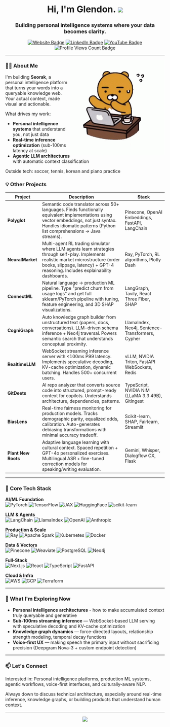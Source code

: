 <h1 align="center">
  Hi, I'm Glendon.
  <img src="https://media.giphy.com/media/hvRJCLFzcasrR4ia7z/giphy.gif" width="30px"/>
</h1>

<h3 align="center">
  Building personal intelligence systems where your data becomes clarity.<br>
</h3>

<div align="center">
  <a href="https://glendonchin.com"><img src="https://img.shields.io/badge/Website-3B7EBF?style=for-the-badge&logo=google-chrome&logoColor=white" alt="Website Badge"></a>
  <a href="https://www.linkedin.com/in/glendonchin/"><img src="https://img.shields.io/badge/LinkedIn-0077B5?style=for-the-badge&logo=linkedin&logoColor=white" alt="LinkedIn Badge"/></a>
  <a href="https://www.youtube.com/@chinmeister23"><img src="https://img.shields.io/badge/YouTube-red?style=for-the-badge&logo=youtube&logoColor=white" alt="YouTube Badge"/></a>
  <img src="https://komarev.com/ghpvc/?username=glendonC&style=for-the-badge" alt="Profile Views Count Badge">
</div>

---

<img align="right" alt="Coding" width="300" src="kakaofriends-kakao-talk.gif" />

### 👨‍💻 About Me

I'm building **Seorak**, a personal intelligence platform that turns your words into a queryable knowledge web. Your actual context, made visual and actionable.

What drives my work:
- **Personal intelligence systems** that understand you, not just data
- **Real-time inference optimization** (sub-100ms latency at scale)
- **Agentic LLM architectures** with automatic context classification

Outside tech: soccer, tennis, korean and piano practice

### 💡 Other Projects

| Project | Description | Stack |
|--------|-------------|-------|
| **Polyglot** | Semantic code translator across 50+ languages. Finds functionally equivalent implementations using vector embeddings, not just syntax. Handles idiomatic patterns (Python list comprehensions → Java streams). | Pinecone, OpenAI Embeddings, FastAPI, LangChain |
| **NeuralMarket** | Multi-agent RL trading simulator where LLM agents learn strategies through self-play. Implements realistic market microstructure (order books, slippage, latency) + GPT-4 reasoning. Includes explainability dashboards. | Ray, PyTorch, RL algorithms, Plotly Dash |
| **ConnectML** | Natural language → production ML pipeline. Type "predict churn from usage logs" and get full sklearn/PyTorch pipeline with tuning, feature engineering, and 3D SHAP visualizations. | LangGraph, Tavily, React Three Fiber, SHAP |
| **CogniGraph** | Auto knowledge graph builder from unstructured text (papers, docs, conversations). LLM-driven schema inference + Neo4j traversal. Powers semantic search that understands conceptual proximity. | LlamaIndex, Neo4j, Sentence-Transformers, Cypher |
| **RealtimeLLM** | WebSocket streaming inference server with <100ms P99 latency. Implements speculative decoding, KV-cache optimization, dynamic batching. Handles 500+ concurrent users. | vLLM, NVIDIA Triton, FastAPI WebSockets, Redis |
| **GitDeets** | AI repo analyzer that converts source code into structured, prompt-ready context for copilots. Understands architecture, dependencies, patterns. | TypeScript, NVIDIA NIM (LLaMA 3.3 49B), GitIngest |
| **BiasLens** | Real-time fairness monitoring for production models. Tracks demographic parity, equalized odds, calibration. Auto-generates debiasing transformations with minimal accuracy tradeoff. | Scikit-learn, SHAP, Fairlearn, Streamlit |
| **Plant New Roots** | Adaptive language learning with cultural context. Spaced repetition + GPT-4o personalized exercises. Multilingual ASR + fine-tuned correction models for speaking/writing evaluation. | Gemini, Whisper, Dialogflow CX, Flask |

---

### 🧰 Core Tech Stack

**AI/ML Foundation**  
![PyTorch](https://img.shields.io/badge/-PyTorch-EE4C2C?style=flat&logo=pytorch)
![TensorFlow](https://img.shields.io/badge/-TensorFlow-FF6F00?style=flat&logo=tensorflow)
![JAX](https://img.shields.io/badge/-JAX-000000?style=flat)
![HuggingFace](https://img.shields.io/badge/-HuggingFace-FFD21E?style=flat&logo=huggingface&logoColor=black)
![scikit-learn](https://img.shields.io/badge/-scikit--learn-F7931E?style=flat&logo=scikitlearn)

**LLM & Agents**  
![LangChain](https://img.shields.io/badge/-LangChain-2E86C1?style=flat)
![LlamaIndex](https://img.shields.io/badge/-LlamaIndex-FFB6C1?style=flat)
![OpenAI](https://img.shields.io/badge/-OpenAI-412991?style=flat&logo=openai)
![Anthropic](https://img.shields.io/badge/-Anthropic-181818?style=flat)

**Production & Scale**  
![Ray](https://img.shields.io/badge/-Ray-1E90FF?style=flat)
![Apache Spark](https://img.shields.io/badge/-Spark-E25A1C?style=flat&logo=apachespark)
![Kubernetes](https://img.shields.io/badge/-Kubernetes-326CE5?style=flat&logo=kubernetes)
![Docker](https://img.shields.io/badge/-Docker-2496ED?style=flat&logo=docker)

**Data & Vectors**  
![Pinecone](https://img.shields.io/badge/-Pinecone-5A6DFF?style=flat)
![Weaviate](https://img.shields.io/badge/-Weaviate-3C4AD9?style=flat)
![PostgreSQL](https://img.shields.io/badge/-PostgreSQL-336791?style=flat&logo=postgresql)
![Neo4j](https://img.shields.io/badge/-Neo4j-4581C3?style=flat&logo=neo4j)

**Full-Stack**  
![Next.js](https://img.shields.io/badge/-Next.js-000000?style=flat&logo=next.js)
![React](https://img.shields.io/badge/-React-20232A?style=flat&logo=react)
![TypeScript](https://img.shields.io/badge/-TypeScript-3178C6?style=flat&logo=typescript)
![FastAPI](https://img.shields.io/badge/-FastAPI-009688?style=flat&logo=fastapi)

**Cloud & Infra**  
![AWS](https://img.shields.io/badge/-AWS-232F3E?style=flat&logo=amazonaws)
![GCP](https://img.shields.io/badge/-GCP-4285F4?style=flat&logo=googlecloud)
![Terraform](https://img.shields.io/badge/-Terraform-7B42BC?style=flat&logo=terraform)

---

### 🎯 What I'm Exploring Now

- **Personal intelligence architectures** - how to make accumulated context truly queryable and generative
- **Sub-100ms streaming inference** — WebSocket-based LLM serving with speculative decoding and KV-cache optimization
- **Knowledge graph dynamics** — force-directed layouts, relationship strength modeling, temporal decay functions
- **Voice-first UX** — making speech the primary input without sacrificing precision (Deepgram Nova-3 + custom endpoint detection)

---

### 📫 Let's Connect

Interested in: Personal intelligence platforms, production ML systems, agentic workflows, voice-first interfaces, and culturally-aware NLP.

Always down to discuss technical architecture, especially around real-time inference, knowledge graphs, or building products that understand human context.

---

<div align="center">
  <img src="https://streak-stats.demolab.com?user=glendonC&theme=tokyonight&hide_border=true" height="165"/>
</div>
